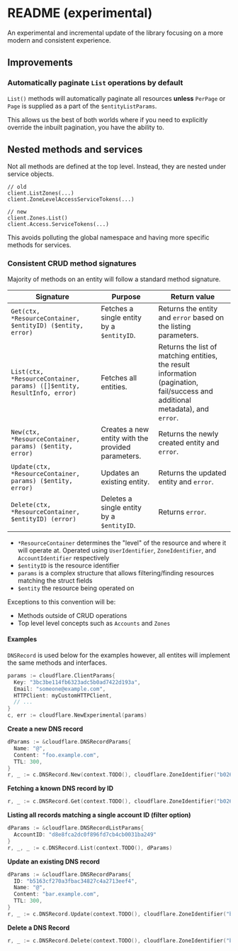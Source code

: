 # README (experimental)

An experimental and incremental update of the library focusing on a more modern
and consistent experience.

## Improvements

### Automatically paginate `List` operations by default

`List()` methods will automatically paginate all resources **unless** 
`PerPage` or `Page` is supplied as a part of the `$entityListParams`.

This allows us the best of both worlds where if you need to explicitly 
override the inbuilt pagination, you have the ability to.

## Nested methods and services

Not all methods are defined at the top level. Instead, they are nested under
service objects.

```golang
// old
client.ListZones(...)
client.ZoneLevelAccessServiceTokens(...)

// new
client.Zones.List()
client.Access.ServiceTokens(...)
```

This avoids polluting the global namespace and having more specific methods
for services.

### Consistent CRUD method signatures

Majority of methods on an entity will follow a standard method signature.

| Signature                                                                 | Purpose                                            | Return value                                                                                                                   |
| ------------------------------------------------------------------------- | -------------------------------------------------- | ------------------------------------------------------------------------------------------------------------------------------ |
| `Get(ctx, *ResourceContainer, $entityID) ($entity, error)`                | Fetches a single entity by a `$entityID`.          | Returns the entity and `error` based on the listing parameters.                                                                |
| `List(ctx, *ResourceContainer, params) ([]$entity, ResultInfo, error)` | Fetches all entities.                              | Returns the list of matching entities, the result information (pagination, fail/success and additional metadata), and `error`. |
| `New(ctx, *ResourceContainer, params) ($entity, error)`                | Creates a new entity with the provided parameters. | Returns the newly created entity and `error`.                                                                                  |
| `Update(ctx, *ResourceContainer, params) ($entity, error)`             | Updates an existing entity.                        | Returns the updated entity and `error`.                                                                                        |
| `Delete(ctx, *ResourceContainer, $entityID) (error)`                      | Deletes a single entity by a `$entityID`.          | Returns `error`.                                                                                                               |

- `*ResourceContainer` determines the "level" of the resource and where it will
  operate at. Operated using `UserIdentifier`, `ZoneIdentifier`, and
  `AccountIdentifier` respectively
- `$entityID` is the resource identifier
- `params` is a complex structure that allows filtering/finding resources
  matching the struct fields
- `$entity` the resource being operated on

Exceptions to this convention will be:

- Methods outside of CRUD operations
- Top level level concepts such as `Accounts` and `Zones`

#### Examples

`DNSRecord` is used below for the examples however, all entites will implement the
same methods and interfaces.

```go
params := cloudflare.ClientParams{
  Key: "3bc3be114fb6323adc5b0ad7422d193a",
  Email: "someone@example.com",
  HTTPClient: myCustomHTTPClient,
  // ...
}
c, err := cloudflare.NewExperimental(params)
```

**Create a new DNS record**

```go
dParams := &cloudflare.DNSRecordParams{
  Name: "@",
  Content: "foo.example.com",
  TTL: 300,
}
r, _ := c.DNSRecord.New(context.TODO(), cloudflare.ZoneIdentifier("b026324c6904b2a9cb4b88d6d61c81d1"), dParams)
```

**Fetching a known DNS record by ID**

```go
r, _ := c.DNSRecord.Get(context.TODO(), cloudflare.ZoneIdentifier("b026324c6904b2a9cb4b88d6d61c81d1"), "3e7705498e8be60520841409ebc69bc1")
```

**Listing all records matching a single account ID (filter option)**

```go
dParams := &cloudflare.DNSRecordListParams{
  AccountID: "d8e8fca2dc0f896fd7cb4cb0031ba249"
}
r, _, _ := c.DNSRecord.List(context.TODO(), dParams)
```

**Update an existing DNS record**

```go
dParams := &cloudflare.DNSRecordParams{
  ID: "b5163cf270a3fbac34827c4a2713eef4",
  Name: "@",
  Content: "bar.example.com",
  TTL: 300,
}
r, _ := c.DNSRecord.Update(context.TODO(), cloudflare.ZoneIdentifier("b026324c6904b2a9cb4b88d6d61c81d1"), dParams)
```

**Delete a DNS Record**

```go
r, _ := c.DNSRecord.Delete(context.TODO(), cloudflare.ZoneIdentifier("b026324c6904b2a9cb4b88d6d61c81d1"), "b5163cf270a3fbac34827c4a2713eef4")
```
